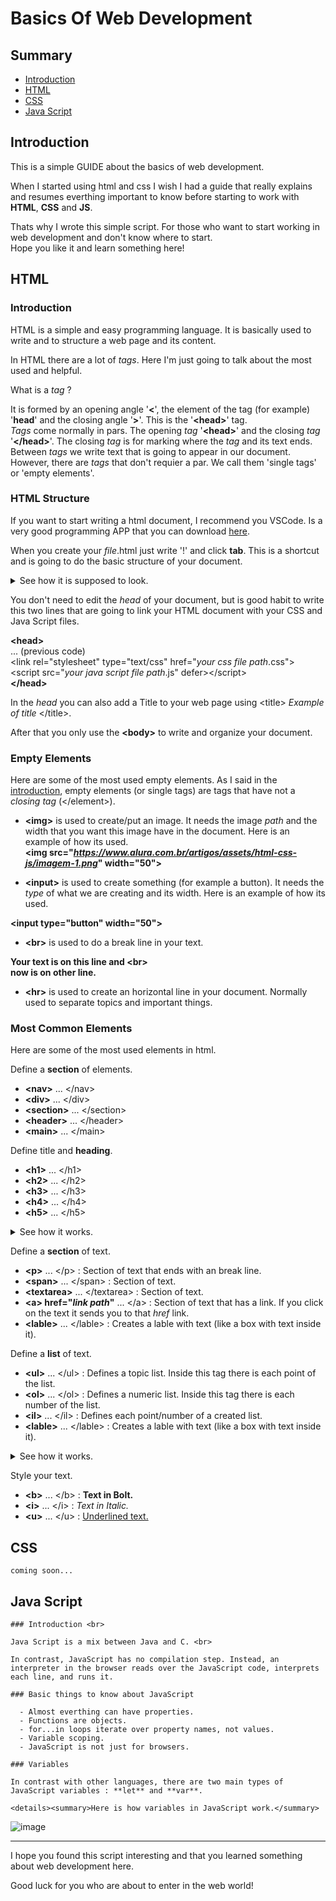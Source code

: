 # Basics Of Web Development
## Summary
  - <a href="https://github.com/rafaelcoias/Web_Development#introduction">Introduction</a>
  - <a href="https://github.com/rafaelcoias/Web_Development#html">HTML</a>
  - <a href="https://github.com/rafaelcoias/Web_Development#css">CSS</a>
  - <a href="https://github.com/rafaelcoias/Web_Development#java-script">Java Script</a>
## Introduction

  This is a simple GUIDE about the basics of web development. <br>
  
  When I started using html and css I wish I had a guide that really explains and resumes everthing important to know before starting to work with **HTML**, **CSS** and **JS**. <br>
  
  Thats why I wrote this simple script. For those who want to start working in web development and don't know where to start.<br>
  Hope you like it and learn something here!

## HTML

  ### Introduction <br>
  
  HTML is a simple and easy programming language. It is basically used to write and to structure a web page and its content.
  
  In HTML there are a lot of *tags*. Here I'm just going to talk about the most used and helpful. 
  
  What is a *tag* ? <br>
  
  It is formed by an opening angle '**<**', the element of the tag (for example) '**head**' and the closing angle '**>**'. This is the '**<head&gt;**' tag. <br>
  *Tags* come normally in pars. The opening *tag* '**<head&gt;**' and the closing *tag* '**</head&gt;**'. The closing *tag* is for marking where the *tag* and its text ends. <br>
  Between *tags* we write text that is going to appear in our document. <br>
  However, there are *tags* that don't requier a par. We call them 'single tags' or 'empty elements'. <br>
 
  ### HTML Structure
  
  If you want to start writing a html document, I recommend you VSCode. Is a very good programming APP that you can download <a href="https://code.visualstudio.com/download">here</a>. <br>
  
  When you create your *file*.html just write '!' and click **tab**. This is a shortcut and is going to do the basic structure of your document.
  <details><summary>See how it is supposed to look.</summary>
  
  ![image](https://user-images.githubusercontent.com/91686183/154813050-937286e7-495f-4717-8638-7de61efa4405.png)
  
  </details>
  
  You don't need to edit the *head* of your document, but is good habit to write this two lines that are going to link your HTML document with your CSS and Java Script files. <br>
  
  **<head&gt;** <br>
      ... (previous code) <br>
      <link rel="stylesheet" type="text/css" href="<i>your css file path</i>.css"&gt; <br>
      <script src="<i>your java script file path</i>.js" defer&gt;</script&gt; <br>
  **</head&gt;**
  
  In the *head* you can also add a Title to your web page using <title&gt; *Example of title* </title&gt;.
  
  After that you only use the **<body&gt;** to write and organize your document.
  
  ### Empty Elements
  
  Here are some of the most used empty elements. As I said in the <a href="https://github.com/rafaelcoias/basics_of_web_dev/edit/main/README.md#introduction">introduction</a>, empty elements (or single tags) are tags that have not a *closing tag* (</element&gt;).
  
  - **<img&gt;** is used to create/put an image. It needs the image *path* and the width that you want this image have in the document. Here is an example of how its used. <br> <b><img src="<i>https://www.alura.com.br/artigos/assets/html-css-js/imagem-1.png</i>" width="50"&gt;</b>
  
  - <b><input&gt;</b> is used to create something (for example a button). It needs the <i>type</i> of what we are creating and its width. Here is an example of how its used. <br>
  
  <b><input type="button" width="50"&gt;</b>
    
  - <b><br&gt;</b> is used to do a break line in your text. <br>
  
  <b>Your text is on this line and <br&gt; <br>
    now is on other line.</b>

  - <b><hr&gt;</b> is used to create an horizontal line in your document. Normally used to separate topics and important things. <br>

   ### Most Common Elements
 
   Here are some of the most used elements in html.
    
   Define a **section** of elements.
  - **<nav&gt;** ... </nav&gt;
  - **<div&gt;** ... </div&gt;
  - **<section&gt;** ... </section&gt;
  - **<header&gt;** ... </header&gt;
  - **<main&gt;** ... </main&gt;
    
   Define title and **heading**.
    
  - **<h1&gt;** ... </h1&gt;
  - **<h2&gt;** ... </h2&gt;
  - **<h3&gt;** ... </h3&gt;
  - **<h4&gt;** ... </h4&gt;
  - **<h5&gt;** ... </h5&gt;
   
  <details><summary>See how it works.</summary>
  
  ![image](https://user-images.githubusercontent.com/91686183/154815153-c7028648-5ee0-479b-ac22-a6c989d6c438.png)
  </details>

   Define a **section** of text.
    
  - **<p&gt;** ... </p&gt; : Section of text that ends with an break line. 
  - **<span&gt;** ... </span&gt; : Section of text.
  - **<textarea&gt;** ... </textarea&gt; : Section of text.
  - **<a&gt; href="*link path*"** ... </a&gt; : Section of text that has a link. If you click on the text it sends you to that *href* link.
  - **<lable&gt;** ... </lable&gt; : Creates a lable with text (like a box with text inside it).

   Define a **list** of text.
    
  - **<ul&gt;** ... </ul&gt; : Defines a topic list. Inside this tag there is each point of the list.
  - **<ol&gt;** ... </ol&gt; : Defines a numeric list. Inside this tag there is each number of the list.
  - **<il&gt;** ... </il&gt; : Defines each point/number of a created list.
  - **<lable&gt;** ... </lable&gt; : Creates a lable with text (like a box with text inside it).
    
  <details><summary>See how it works.</summary>
  
  ![image](https://user-images.githubusercontent.com/91686183/154819050-3e58b1d2-4a74-4e70-9f4e-3c1b3d6f04e9.png)
  </details>
    
   Style your text.
    
  - **<b&gt;** ... </b&gt; : **Text in Bolt.**
  - **<i&gt;** ... </i&gt; : *Text in Italic.*
  - **<u&gt;** ... </u&gt; : <ins>Underlined text.</ins>
    
    
## CSS
    
    coming soon...
    
## Java Script
    
    ### Introduction <br>
    
    Java Script is a mix between Java and C. <br>
    
    In contrast, JavaScript has no compilation step. Instead, an interpreter in the browser reads over the JavaScript code, interprets each line, and runs it.
    
    ### Basic things to know about JavaScript
    
      - Almost everthing can have properties.
      - Functions are objects.
      - for...in loops iterate over property names, not values.
      - Variable scoping.
      - JavaScript is not just for browsers.
    
    ### Variables
    
    In contrast with other languages, there are two main types of JavaScript variables : **let** and **var**.
    
    <details><summary>Here is how variables in JavaScript work.</summary>
  
  ![image](https://user-images.githubusercontent.com/91686183/154819344-758f7d20-9659-40f4-b7cc-bb15279a8680.png)
  </details>
    
<hr>
    
   I hope you found this script interesting and that you learned something about web development here. 
    
   Good luck for you who are about to enter in the web world!
